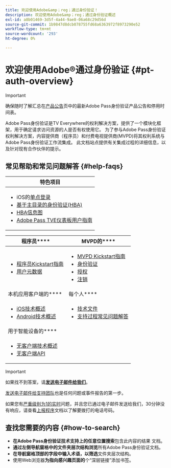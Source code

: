 ```yaml
---
title: 欢迎使用Adobe&amp；reg；通过身份验证！
description: 欢迎使用Adobe&amp；reg；通过身份验证概述
exl-id: a8b01469-3d5f-4a44-9ae8-06a68c29d56d
source-git-commit: 1b9847d8dcb078755fd68a6363972f8973290e52
workflow-type: tm+mt
source-wordcount: '293'
ht-degree: 0%

---
```


# 欢迎使用Adobe®通过身份验证 {#pt-auth-overview}

>[!IMPORTANT]
>
> 确保随时了解汇总在[产品公告](/help/authentication/product-announcements.md)页中的最新Adobe Pass身份验证产品公告和停用时间表。

Adobe Pass身份验证是TV Everywhere的权利解决方案，提供了一个模块化框架，用于确定请求访问资源的人是否有权使用它。 为了参与Adobe Pass身份验证权利解决方案，内容提供商（程序员）和付费电视提供商(MVPD)将其权利系统与Adobe Pass身份验证工作流集成。 此文档站点提供有关集成过程的详细信息，以及针对现有合作伙伴的提示。

## 常见帮助和常见问题解答 {#help-faqs}

| **特色项目** |
|------------------------------------------------------------------------------------------------------------------------------------------------------------------------------------------------------------------------------------------------------------------------------------------------------------------------------------------------------------------------------------------------------------------------------------------------------------------------------------------------------------------------------------------------------------------------------------------------------------------------------------------------------------------------------------------------|
| <ul><li>iOS的[单点登录](/help/authentication/integration-guide-programmers/features-standard/sso-access/partner-sso/apple-sso/apple-sso-overview.md)</li><li>[基于主目录的身份验证(HBA)](/help/authentication/integration-guide-programmers/features-standard/hba-access/home-based-authn-tve.md)</li><li>[HBA信息图](https://dzf8vqv24eqhg.cloudfront.net/userfiles/258/326/ckfinder/files/AdobeNewsletterHBA.pdf)</li><li>[Adobe Pass TVE仪表板用户指南](/help/authentication/user-guide-tve-dashboard/tve-dashboard-overview.md)</li></ul> |

| 程序员&#x200B;**** | MVPD的&#x200B;**** |
|--------------------------------------------------------------------------------------------------------------------------------------------------------------------------------------------------------------------------------------------------------------------------------|-----------------------------------------------------------------------------------------------------------------------------------------------------------------------------------------------------------------------------------------------------------------------------------------------------------------------------------------------------------------------|
| <ul><li>[程序员Kickstart指南](/help/authentication/kickstart/programmer-kickstart-guide.md)</li><li>[用户元数据](/help/authentication/integration-guide-programmers/legacy/rest-api-v1/apis/user-metadata.md)</li></ul> | <ul><li>[MVPD Kickstart指南](/help/authentication/kickstart/mvpd-kickstart-guide.md)</li><li>[身份验证](/help/authentication/integration-guide-mvpds/authn-usecase.md)</li><li>[授权](/help/authentication/integration-guide-mvpds/authz-usecase.md)</li><li>[注销](/help/authentication/integration-guide-mvpds/usecase-mvpd-logout.md)</li></ul> |
| 本机应用客户端的&#x200B;**** | 每个人&#x200B;**** |
| <ul><li>[iOS技术概述](/help/authentication/integration-guide-programmers/legacy/sdks/ios-tvos-sdk/iostvos-sdk-overview.md)</li><li>[Android技术概述](/help/authentication/integration-guide-programmers/legacy/sdks/android-sdk/android-sdk-overview.md)</li></ul> | <ul><li>[技术文件](/help/authentication/kickstart/technical-paper.md)</li><li>[支持过程常见问题解答](/help/authentication/kickstart/support-procedures-faqs.md)</li></ul> |
| 用于智能设备的&#x200B;**** |                                                                                                                                                                                                                                                                                                                                                                       |
| <ul><li>[无客户端技术概述](/help/authentication/integration-guide-programmers/legacy/rest-api-v1/rest-api-overview.md)</li><li>[无客户端API](/help/authentication/integration-guide-programmers/legacy/rest-api-v1/rest-api-reference.md)</li></ul> |                                                                                                                                                                                                                                                                                                                                                                       |

>[!IMPORTANT]
>
> 如果找不到答案，请&#x200B;[**发送电子邮件给我们**](mailto:tve-support@adobe.com)。
>
> [发送电子邮件给支持团队](mailto:tve-support@adobe.com)也是任何问题或事件报告的第一步。
>
> 如果您有[严重级别为1的实时](/help/authentication/kickstart/support-procedures-faqs.md)问题，并且您已通过电子邮件发送给我们，30分钟没有响应，请查看[上报程序](/help/authentication/kickstart/support-procedures-faqs.md)文档以了解要拨打的电话号码。

## 查找您需要的内容 {#how-to-search}

* **在Adobe Pass身份验证技术支持上的任意位置搜索**包含此内容的结果
文档。
* **通过左侧导航窗格中的文件夹层次结构浏览**&#x200B;所有Adobe Pass身份验证文档。
* **在导航窗格顶部的字段中输入术语，以筛选**&#x200B;文件夹层次结构。
* 使用Web浏览器&#x200B;**为指向感兴趣页面的**&#x200B;个“深层链接”添加书签。
